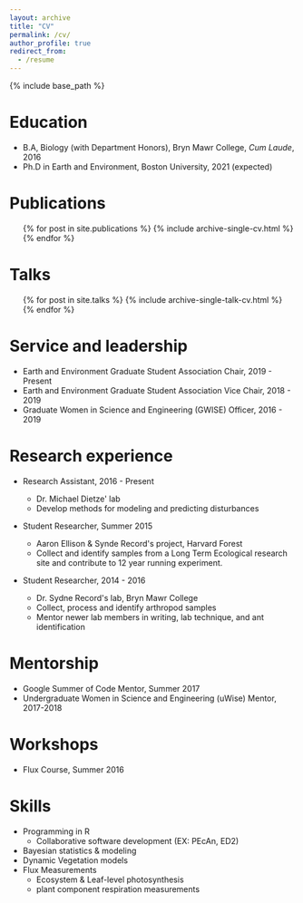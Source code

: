 ```yaml
---
layout: archive
title: "CV"
permalink: /cv/
author_profile: true
redirect_from:
  - /resume
---
```


{% include base_path %}

Education
======
* B.A, Biology (with Department Honors), Bryn Mawr College, *Cum Laude*, 2016 
* Ph.D in Earth and Environment, Boston University, 2021 (expected)

Publications
======
  <ul>{% for post in site.publications %}
    {% include archive-single-cv.html %}
  {% endfor %}</ul>
  
Talks
======
  <ul>{% for post in site.talks %}
    {% include archive-single-talk-cv.html %}
  {% endfor %}</ul>

Service and leadership
======
* Earth and Environment Graduate Student Association Chair,  2019 - Present
* Earth and Environment Graduate Student Association Vice Chair,  2018 - 2019
* Graduate Women in Science and Engineering (GWISE) Officer,  2016 - 2019

Research experience
======
* Research Assistant, 2016 - Present
  * Dr. Michael Dietze' lab
  * Develop methods for modeling and predicting disturbances

* Student Researcher, Summer 2015 
  * Aaron Ellison & Synde Record's project, Harvard Forest
  * Collect and identify samples from a Long Term Ecological research site and contribute to 12 year running experiment. 

* Student Researcher, 2014 - 2016 
  * Dr. Sydne Record's lab, Bryn Mawr College
  * Collect, process and identify arthropod samples
  * Mentor newer lab members in writing, lab technique, and ant identification
  
Mentorship
======
* Google Summer of Code Mentor, Summer 2017
* Undergraduate Women in Science and Engineering (uWise) Mentor, 2017-2018

Workshops
======
* Flux Course, Summer 2016

Skills
======
* Programming in R
  * Collaborative software development (EX: PEcAn, ED2)
* Bayesian statistics & modeling
* Dynamic Vegetation models
* Flux Measurements
  * Ecosystem & Leaf-level photosynthesis
  * plant component respiration measurements

